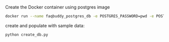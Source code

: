 Create the Docker container using postgres image
```sh
docker run --name faqbuddy_postgres_db -e POSTGRES_PASSWORD=pwd -e POSTGRES_USER=db_user -e POSTGRES_DB=faqbuddy_db -p 5433:5432 -d postgres:13
```

create and populate with sample data:
```sh
python create_db.py
```
